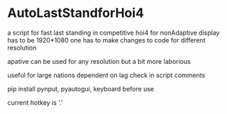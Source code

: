 # AutoLastStandforHoi4
a script for fast last standing in competitive hoi4
for nonAdaptive display has to be 1920*1080   one has to make changes to code for different resolution


apative can be used for any resolution but a bit more laborious

useful for large nations
dependent on lag
check in script comments

pip install pynput, pyautogui, keyboard before use

current hotkey is '.'
